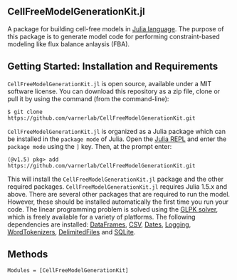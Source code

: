 ## CellFreeModelGenerationKit.jl
A package for building cell-free models in [Julia language](9https://julialang.org). The purpose of this package is to generate model code for performing constraint-based modeling like flux balance anlaysis (FBA).
## Getting Started: Installation and Requirements
`CellFreeModelGenerationKit.jl` is open source, available under a MIT software license. You can download this repository as a zip file, clone or pull it by using the command (from the command-line):
```@example
$ git clone https://github.com/varnerlab/CellFreeModelGenerationKit.git
```
`CellFreeModelGenerationKit.jl` is organized as a Julia package which can be installed in the `package mode` of Julia.
Open the [Julia REPL](https://docs.julialang.org/en/v1/stdlib/REPL/index.html) and enter the `package mode` using the `]` key. Then, at the prompt enter:
```@example
(@v1.5) pkg> add https://github.com/varnerlab/CellFreeModelGenerationKit.git
```
This will install the `CellFreeModelGenerationKit.jl` package and the other required packages. `CellFreeModelGenerationKit.jl` requires Julia 1.5.x and above.
There are several other packages that are required to run the model. However, these should be installed automatically the first time you run your code. The linear programming problem is solved using the [GLPK solver](https://juliapackages.com/p/glpk), which is freely available for a variety of platforms. The following dependencies are installed: [DataFrames](https://dataframes.juliadata.org/stable/), [CSV](https://csv.juliadata.org/stable/), [Dates](https://docs.julialang.org/en/v1/stdlib/Dates/), [Logging](https://docs.julialang.org/en/v1/stdlib/Logging/), [WordTokenizers](https://github.com/JuliaText/WordTokenizers.jl), [DelimitedFiles](https://docs.julialang.org/en/v1/stdlib/DelimitedFiles/) and [SQLite](https://juliadatabases.org/SQLite.jl/stable/).
## Methods
```@autodocs
Modules = [CellFreeModelGenerationKit]
```